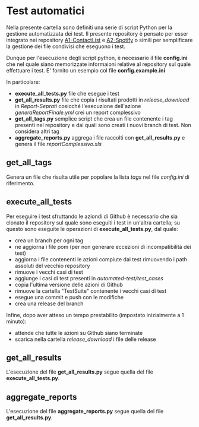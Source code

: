 # Test automatici
Nella presente cartella sono definiti una serie di script Python per la gestione automatizzata dei test.
Il presente repository è pensato per esser integrato nei repository [A1-ContactList](https://github.com/ares-17/A1-ContactList) e [A2-Spotify](https://github.com/ares-17/A2-Spotify) o simili per semplificare la gestione dei file condivisi che eseguono i test.

Dunque per l'esecuzione degli script python, è necessario il file **config.ini** che nel quale siano memorizzate informaioni relative al repository sul quale effettuare i test. E' fornito un esempio col file **config.example.ini**

In particolare:
- **execute_all_tests.py** file che esegue i test
- **get_all_results.py** file che copia i risultati prodotti in _release\_download_ in _Report-Seprati_ cosicché l'esecuzione dell'azione _generaReportFinale.yml_ crei un report complessivo
- **get_all_tags.py** semplice script che crea un file contenente i tag presenti nel repository e dai quali sono creati i nuovi branch di test. Non considera altri tag
- **aggregate_reports.py** aggrega i file raccolti con **get_all_results.py** e genera il file _reportComplessivo.xls_

## get_all_tags
Genera un file che risulta utile per popolare la lista _tags_ nel file _config.ini_ di riferimento.

## execute_all_tests
Per eseguire i test sfruttando le aziondi di Github è necessario che sia clonato il repository sul quale sono eseguiti i test in un'altra cartella; su questo sono eseguite le operazioni di **execute_all_tests.py**, dal quale:
- crea un branch per ogni tag
- ne aggiorna i file pom (per non generare eccezioni di incompatibilità dei test)
- aggiorna i file contenenti le azioni compiute dai test rimuovendo i path assoluti del vecchio repository 
- rimuove i vecchi casi di test
- aggiunge i casi di test presenti in _automated-test/test\_cases_
- copia l'ultima versione delle azioni di Github
- rimuove la cartella "TestSuite" contenente i vecchi casi di test
- esegue una commit e push con le modifiche
- crea una release del branch

Infine, dopo aver atteso un tempo prestabilito (impostato inizialmente a 1 minuto):
- attende che tutte le azioni su Github siano terminate
- scarica nella cartella _release\_download_ i file delle release

## get_all_results
L'esecuzione del file **get_all_results.py** segue quella del file **execute_all_tests.py**.

## aggregate_reports
L'esecuzione del file **aggregate_reports.py** segue quella del file **get_all_results.py**.